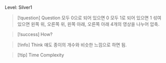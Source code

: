 Level: Silver1

> [!question] Question
> 모두 0으로 되어 있으면 0
> 모두 1로 되어 있으면 1
> 섞여 있으면 왼쪽 위, 오른쪽 위, 왼쪽 아래, 오른쪽 아래 4개의 영상을 나누어 압축.

> [!success] How?

> [!info] Think
> 얘도 종이의 개수와 비슷한 느낌으로 하면 됨.

> [!tip] Time Complexity
